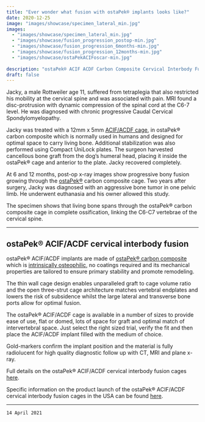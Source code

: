 ```yaml
---
title: "Ever wonder what fusion with ostaPek® implants looks like?"
date: 2020-12-25
image: "images/showcase/specimen_lateral_min.jpg"
images: 
  - "images/showcase/specimen_lateral_min.jpg"
  - "images/showcase/fusion_progression_postop-min.jpg"
  - "images/showcase/fusion_progression_6months-min.jpg"
  - "images/showcase/fusion_progression_12months-min.jpg"
  - "images/showcase/ostaPekACIFoscar-min.jpg"
  
description: "ostaPek® ACIF ACDF Carbon Composite Cervical Interbody Fusion C6-C7 canine spine"
draft: false
---
```


Jacky, a male Rottweiler age 11, suffered from tetraplegia that also restricted his mobility at the cervical spine and was associated with pain. 
MRI found a disc-protrusion with dynamic compression of the spinal cord at the C6-7 level. 
He was diagnosed with chronic progressive Caudal Cervical Spondylomyelopathy.

<!--more-->

Jacky was treated with a 12mm x 5mm [ACIF/ACDF cage](https://spinenuances.com/products/acif_anterior_cervical_interbody_fusion_cage), in ostaPek® carbon composite which is normally used in humans
and designed for optimal space to carry living bone. 
Additional stabilization was also performed using Compact UniLock plates. The surgeon harvested cancellous bone graft from the dog’s humeral head, placing it inside the ostaPek® cage and anterior to the plate. Jacky recovered completely. 

At 6 and 12 months, post-op x-ray images show progressive bony fusion growing through the [ostaPek®](https://spinenuances.com/ostapek_carbon_composite) carbon composite cage. 
Two years after surgery, Jacky was diagnosed with an aggressive bone tumor in one pelvic limb. He underwent euthanasia and his owner allowed this study.

The specimen shows that living bone spans through the ostaPek® carbon composite cage in complete ossification, linking the C6-C7 vertebrae of the cervical spine.

-----

## ostaPek® ACIF/ACDF cervical interbody fusion

ostaPek® ACIF/ACDF implants are made of [ostaPek® carbon composite](https://saps2412.github.io/sales_mktg/what_is_ostaPek_and_why.pdf) which is [intrinsically osteophilic](https://spinenuances.com/blog/ostapek_carbon_composite_part_one_biology), 
no coatings required and its mechanical properties are tailored to ensure primary stability and promote remodeling.

The thin wall cage design enables unparalleled graft to cage volume ratio and the open three-strut cage architecture matches vertebral endplates and lowers the risk of subsidence whilst
the large lateral and transverse bone ports allow for optimal fusion.

The ostaPek® ACIF/ACDF cage is available in a number of sizes to provide ease of use, flat or domed, lots of space for graft and optimal match of intervertebral space. 
Just select the right sized trial, verify the fit and then place the ACIF/ACDF implant filled with the medium of choice. 

Gold-markers confirm the implant position and the material is fully radiolucent for high quality diagnostic follow up with CT, MRI and plane x-ray.

Full details on the ostaPek® ACIF/ACDF cervical interbody fusion cages [here](https://saps2412.github.io/sales_mktg/ACIF_ACDF_Cervical_Interbody_Fusion.pdf).

Specific information on the product launch of the ostaPek® ACIF/ACDF cervical interbody fusion cages in the USA can be found [here](https://spinenuances.com/blog/trabis_acif_regular_clinical_use_usa).

---

`14 April 2021`
